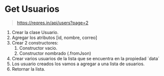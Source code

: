 # Get Usuarios
> https://reqres.in/api/users?page=2
1. Crear la clase Usuario.
2. Agregar los atributos [id, nombre, correo]
3. Crear 2 constructores:
    1. Constructor vacio.
    2. Constructor nombrado (.fromJson) 
4. Crear varios usuarios de la lista que se encuentra en la propiedad ´data´ 
5. Los usuario creados los vamos a agregar a una lista de usuarios.
6. Retornar la lista. 